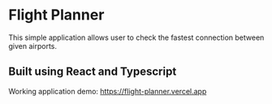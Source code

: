 # Flight Planner

This simple application allows user to check the fastest connection between given airports.

## Built using React and Typescript

Working application demo: https://flight-planner.vercel.app